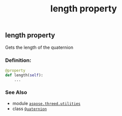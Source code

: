 ﻿---
title: length property
second_title: Aspose.3D for Python via .NET API References
description: 
type: docs
weight: 160
url: /aspose.threed.utilities/quaternion/length/
is_root: false
---

## length property


Gets the length of the quaternion
### Definition:
```python
@property
def length(self):
    ...
```

### See Also
* module [`aspose.threed.utilities`](../../)
* class [`Quaternion`](/3d/python-net/aspose.threed.utilities/quaternion)

